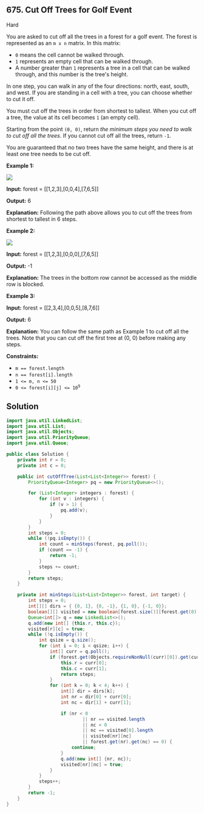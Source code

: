 ## 675\. Cut Off Trees for Golf Event

Hard

You are asked to cut off all the trees in a forest for a golf event. The forest is represented as an `m x n` matrix. In this matrix:

*   `0` means the cell cannot be walked through.
*   `1` represents an empty cell that can be walked through.
*   A number greater than `1` represents a tree in a cell that can be walked through, and this number is the tree's height.

In one step, you can walk in any of the four directions: north, east, south, and west. If you are standing in a cell with a tree, you can choose whether to cut it off.

You must cut off the trees in order from shortest to tallest. When you cut off a tree, the value at its cell becomes `1` (an empty cell).

Starting from the point `(0, 0)`, return _the minimum steps you need to walk to cut off all the trees_. If you cannot cut off all the trees, return `-1`.

You are guaranteed that no two trees have the same height, and there is at least one tree needs to be cut off.

**Example 1:**

![](https://assets.leetcode.com/uploads/2020/11/26/trees1.jpg)

**Input:** forest = \[\[1,2,3],[0,0,4],[7,6,5]]

**Output:** 6

**Explanation:** Following the path above allows you to cut off the trees from shortest to tallest in 6 steps.

**Example 2:**

![](https://assets.leetcode.com/uploads/2020/11/26/trees2.jpg)

**Input:** forest = \[\[1,2,3],[0,0,0],[7,6,5]]

**Output:** -1

**Explanation:** The trees in the bottom row cannot be accessed as the middle row is blocked.

**Example 3:**

**Input:** forest = \[\[2,3,4],[0,0,5],[8,7,6]]

**Output:** 6

**Explanation:** You can follow the same path as Example 1 to cut off all the trees. Note that you can cut off the first tree at (0, 0) before making any steps.

**Constraints:**

*   `m == forest.length`
*   `n == forest[i].length`
*   `1 <= m, n <= 50`
*   <code>0 <= forest[i][j] <= 10<sup>9</sup></code>

## Solution

```java
import java.util.LinkedList;
import java.util.List;
import java.util.Objects;
import java.util.PriorityQueue;
import java.util.Queue;

public class Solution {
    private int r = 0;
    private int c = 0;

    public int cutOffTree(List<List<Integer>> forest) {
        PriorityQueue<Integer> pq = new PriorityQueue<>();

        for (List<Integer> integers : forest) {
            for (int v : integers) {
                if (v > 1) {
                    pq.add(v);
                }
            }
        }
        int steps = 0;
        while (!pq.isEmpty()) {
            int count = minSteps(forest, pq.poll());
            if (count == -1) {
                return -1;
            }
            steps += count;
        }
        return steps;
    }

    private int minSteps(List<List<Integer>> forest, int target) {
        int steps = 0;
        int[][] dirs = { {0, 1}, {0, -1}, {1, 0}, {-1, 0}};
        boolean[][] visited = new boolean[forest.size()][forest.get(0).size()];
        Queue<int[]> q = new LinkedList<>();
        q.add(new int[] {this.r, this.c});
        visited[r][c] = true;
        while (!q.isEmpty()) {
            int qsize = q.size();
            for (int i = 0; i < qsize; i++) {
                int[] curr = q.poll();
                if (forest.get(Objects.requireNonNull(curr)[0]).get(curr[1]) == target) {
                    this.r = curr[0];
                    this.c = curr[1];
                    return steps;
                }
                for (int k = 0; k < 4; k++) {
                    int[] dir = dirs[k];
                    int nr = dir[0] + curr[0];
                    int nc = dir[1] + curr[1];

                    if (nr < 0
                            || nr == visited.length
                            || nc < 0
                            || nc == visited[0].length
                            || visited[nr][nc]
                            || forest.get(nr).get(nc) == 0) {
                        continue;
                    }
                    q.add(new int[] {nr, nc});
                    visited[nr][nc] = true;
                }
            }
            steps++;
        }
        return -1;
    }
}
```